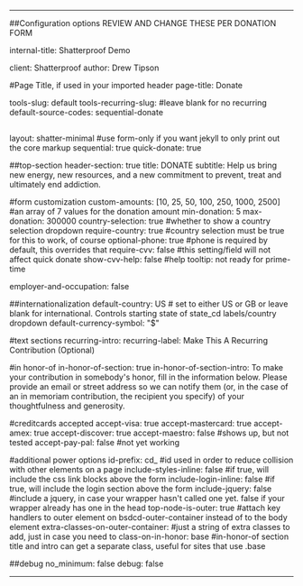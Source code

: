 ---

##Configuration options REVIEW AND CHANGE THESE PER DONATION FORM


internal-title: Shatterproof Demo

client: Shatterproof
author: Drew Tipson

#Page Title, if used in your imported header
page-title: Donate

tools-slug: default
tools-recurring-slug: #leave blank for no recurring
default-source-codes: sequential-donate

##
layout: shatter-minimal #use form-only if you want jekyll to only print out the core markup
sequential: true
quick-donate: true


##top-section
header-section: true
title: DONATE
subtitle: Help us bring new energy, new resources, and a new commitment to prevent, treat and ultimately end addiction.

#form customization
custom-amounts: [10, 25, 50, 100, 250, 1000, 2500] #an array of 7 values for the donation amount
min-donation: 5
max-donation: 300000
country-selection: true #whether to show a country selection dropdown
require-country: true #country selection must be true for this to work, of course
optional-phone: true #phone is required by default, this overrides that
require-cvv: false #this setting/field will not affect quick donate
show-cvv-help: false #help tooltip: not ready for prime-time

employer-and-occupation: false


##internationalization
default-country: US # set to either US or GB or leave blank for international. Controls starting state of state_cd labels/country dropdown
default-currency-symbol: "$"

#text sections
recurring-intro: 
recurring-label: Make This A Recurring Contribution (Optional)

#in honor-of
in-honor-of-section: true 
in-honor-of-section-intro: To make your contribution in somebody's honor, fill in the information below. Please provide an email or street address so we can notify them (or, in the case of an in memoriam contribution, the recipient you specify) of your thoughtfulness and generosity.

#creditcards accepted
accept-visa: true
accept-mastercard: true
accept-amex: true
accept-discover: true
accept-maestro: false #shows up, but not tested
accept-pay-pal: false  #not yet working

#additional power options
id-prefix: cd_ #id used in order to reduce collision with other elements on a page 
include-styles-inline: false #if true, will include the css link blocks above the form
include-login-inline: false #if true, will include the login section above the form
include-jquery: false #include a jquery, in case your wrapper hasn't called one yet. false if your wrapper already has one in the head
top-node-is-outer: true #attach key handlers to outer element on bsdcd-outer-container instead of to the body element
extra-classes-on-outer-container: #just a string of extra classes to add, just in case you need to
class-on-in-honor: base #in-honor-of section title and intro can get a separate class, useful for sites that use .base

##debug
no_minimum: false
debug: false

---